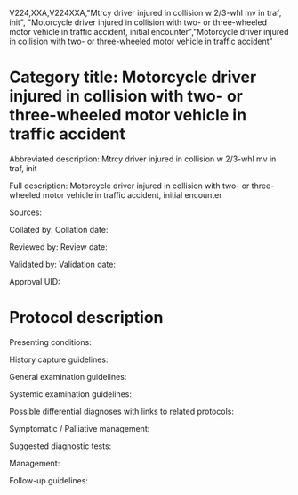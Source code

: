 V224,XXA,V224XXA,"Mtrcy driver injured in collision w 2/3-whl mv in traf, init", "Motorcycle driver injured in collision with two- or three-wheeled motor vehicle in traffic accident, initial encounter","Motorcycle driver injured in collision with two- or three-wheeled motor vehicle in traffic accident"
# Category title: Motorcycle driver injured in collision with two- or three-wheeled motor vehicle in traffic accident

Abbreviated description: Mtrcy driver injured in collision w 2/3-whl mv in traf, init

Full description: Motorcycle driver injured in collision with two- or three-wheeled motor vehicle in traffic accident, initial encounter

Sources:

Collated by:
Collation date:

Reviewed by:
Review date:

Validated by:
Validation date:

Approval UID:

# Protocol description

Presenting conditions:

History capture guidelines:

General examination guidelines:

Systemic examination guidelines:

Possible differential diagnoses with links to related protocols:

Symptomatic / Palliative management:

Suggested diagnostic tests:

Management:

Follow-up guidelines:
